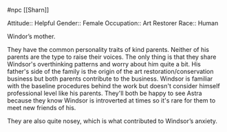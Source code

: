  #npc [[Sharn]]

Attitude:: Helpful
Gender:: Female
Occupation:: Art Restorer
Race:: Human

Windor’s mother.

They have the common personality traits of kind parents. Neither of his parents are the type to raise their voices. The only thing is that they share Windsor's overthinking patterns and worry about him quite a bit. His father's side of the family is the origin of the art restoration/conservation business but both parents contribute to the business. Windsor is familiar with the baseline procedures behind the work but doesn't consider himself professional level like his parents. They'll both be happy to see Astra because they know Windsor is introverted at times so it's rare for them to meet new friends of his.

They are also quite nosey, which is what contributed to Windsor’s anxiety.
